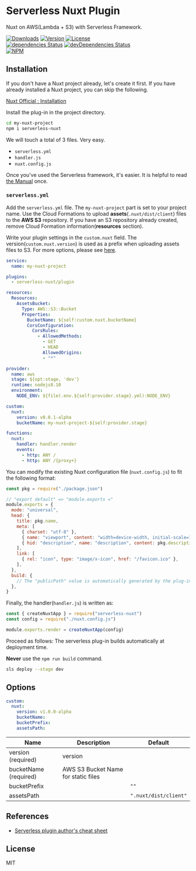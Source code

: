 # Serverless Nuxt Plugin

Nuxt on AWS(Lambda + S3) with Serverless Framework.

<p>
  <a href="https://npmcharts.com/compare/serverless-nuxt?minimal=true"><img alt="Downloads" src="https://img.shields.io/npm/dt/serverless-nuxt.svg" /></a>
  <a href="https://www.npmjs.com/package/serverless-nuxt"><img alt="Version" src="https://img.shields.io/npm/v/serverless-nuxt.svg" /></a>
  <a href="https://www.npmjs.com/package/serverless-nuxt"><img alt="License" src="https://img.shields.io/npm/l/serverless-nuxt.svg" /></a>
  <br />
  <a href="https://david-dm.org/corgidisco/serverless-nuxt"><img alt="dependencies Status" src="https://david-dm.org/corgidisco/serverless-nuxt/status.svg" /></a>
  <a href="https://david-dm.org/corgidisco/serverless-nuxt?type=dev"><img alt="devDependencies Status" src="https://david-dm.org/corgidisco/serverless-nuxt/dev-status.svg" /></a>
  <br />
  <a href="https://www.npmjs.com/package/serverless-nuxt"><img alt="NPM" src="https://nodei.co/npm/serverless-nuxt.png" /></a>
</p>

## Installation

If you don't have a Nuxt project already, let's create it first. If you have already installed a Nuxt project, you can skip the following.

[Nuxt Official : Installation](https://nuxtjs.org/guide/installation/)

Install the plug-in in the project directory.

```bash
cd my-nuxt-project
npm i serverless-nuxt
```

We will touch a total of 3 files. Very easy.

- `serverless.yml`
- `handler.js`
- `nuxt.config.js`

Once you've used the Serverless framework, it's easier. It is helpful to read [the Manual](https://serverless.com/framework/docs/providers/aws/guide/quick-start/) once.

### `serverless.yml`

Add the `serverless.yml` file. The `my-nuxt-project` part is set to your project name. Use the Cloud Formations to upload **assets**(`.nuxt/dist/client`) files to the **AWS S3** repository. If you have an S3 repository already created, remove Cloud Formation information(**resources** section).

Write your plugin settings in the `custom.nuxt` field.  The version(`custom.nuxt.version`) is used as a prefix when uploading assets files to S3. For more options, please see [here](#Options).

```yml
service:
  name: my-nuxt-project

plugins:
  - serverless-nuxt/plugin

resources:
  Resources:
    AssetsBucket:
      Type: AWS::S3::Bucket
      Properties:
        BucketName: ${self:custom.nuxt.bucketName}
        CorsConfiguration:
          CorsRules:
            - AllowedMethods:
              - GET
              - HEAD
              AllowedOrigins:
              - "*"

provider:
  name: aws
  stage: ${opt:stage, 'dev'}
  runtime: nodejs8.10
  environment:
    NODE_ENV: ${file(.env.${self:provider.stage}.yml):NODE_ENV}

custom:
  nuxt:
    version: v0.0.1-alpha
    bucketName: my-nuxt-project-${self:provider.stage}

functions:
  nuxt:
    handler: handler.render
    events:
      - http: ANY /
      - http: ANY /{proxy+}
```

You can modify the existing Nuxt configuration file (`nuxt.config.js`) to fit the following format:

```js
const pkg = require("./package.json")

// "export default" => "module.exports ="
module.exports = {
  mode: "universal",
  head: {
    title: pkg.name,
    meta: [
      { charset: "utf-8" },
      { name: "viewport", content: "width=device-width, initial-scale=1" },
      { hid: "description", name: "description", content: pkg.description },
    ],
    link: [
      { rel: "icon", type: "image/x-icon", href: "/favicon.ico" },
    ],
  },
  build: {
    // The "publicPath" value is automatically generated by the plug-in
  },
}
```

Finally, the handler(`handler.js`) is written as:

```js
const { createNuxtApp } = require("serverless-nuxt")
const config = require("./nuxt.config.js")

module.exports.render = createNuxtApp(config)
```

Proceed as follows: The serverless plug-in builds automatically at deployment time.

**Never** use the `npm run build` command.

```bash
sls deploy --stage dev
```

## Options

```yml
custom:
  nuxt:
    version: v1.0.0-alpha
    bucketName:
    bucketPrefix:
    assetsPath:
```

Name                 | Description | Default
---------------------| ----------- | ------- |
version (required)   | version     |
bucketName (required)| AWS S3 Bucket Name for static files
bucketPrefix         |  | `""`
assetsPath           |  | `".nuxt/dist/client"`


## References

- [Serverless plugin author's cheat sheet](https://gist.github.com/HyperBrain/50d38027a8f57778d5b0f135d80ea406)

## License

MIT
